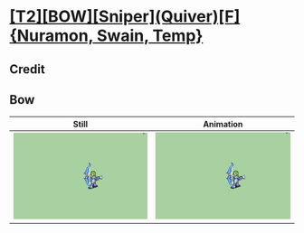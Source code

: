 # [\[T2\]\[BOW\]\[Sniper\]\(Quiver\)\[F\]{Nuramon, Swain, Temp}](../)

## Credit


	
## Bow

| Still | Animation |
| :---: | :-------: |
| ![Bow still](./Bow_000.png) | ![Bow animation](./Bow.gif) |

